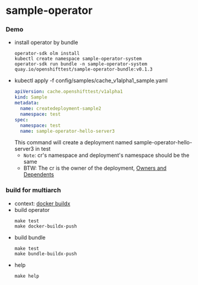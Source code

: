 # sample-operator
### Demo
+ install operator by bundle
  ```shell
  operator-sdk olm install
  kubectl create namespace sample-operator-system
  operator-sdk run bundle -n sample-operator-system quay.io/openshifttest/sample-operator-bundle:v0.1.3
  ```
+ kubectl apply -f config/samples/cache_v1alpha1_sample.yaml
  ```yaml
  apiVersion: cache.openshifttest/v1alpha1
  kind: Sample
  metadata:
    name: createdeployment-sample2
    namespace: test
  spec:
    namespace: test
    name: sample-operator-hello-server3
  ```
  This command will create a deployment named sample-operator-hello-server3 in test
  + `Note`: cr's namespace and deployment's namespace should be the same
  + BTW: The cr is the owner of the deployment, [Owners and Dependents](https://kubernetes.io/docs/concepts/overview/working-with-objects/owners-dependents/)

### build for multiarch
+ context: [docker buildx](https://docs.docker.com/buildx/working-with-buildx/)
+ build operator
  ```shell
  make test
  make docker-buildx-push
  ```
+ build bundle
  ```shell
  make test
  make bundle-buildx-push
  ```
+ help
  ```shell
  make help
  ```